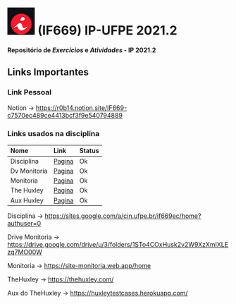 # ![LogoCin](./img/icon-cin-redonda.jpg) (IF669) IP-UFPE 2021.2

 **Repositório de *Exercícios* e *Atividades* - IP 2021.2**

 ## Links Importantes
 ### Link Pessoal
 Notion -> https://r0b14.notion.site/IF669-c7570ec489ce4413bcf3f9e540794889 
 ### Links usados na disciplina
|     Nome    | Link  | Status |
|:------------|:------|:-------|
| Disciplina   | [Pagina](https://sites.google.com/a/cin.ufpe.br/if669ec/home?authuser=0)| Ok  |
| Dv Monitoria | [Pagina](https://drive.google.com/drive/u/3/folders/1STo4COxHusk2v2W9XzXmIXLEzq7MO00W)| Ok  |
| Monitoria    | [Pagina](https://site-monitoria.web.app/home)| Ok  |
| The Huxley   | [Pagina](https://thehuxley.com/)| Ok  |
| Aux Huxley   | [Pagina](https://huxleytestcases.herokuapp.com/)| Ok  |


 Disciplina -> https://sites.google.com/a/cin.ufpe.br/if669ec/home?authuser=0
 
 Drive Monitoria -> https://drive.google.com/drive/u/3/folders/1STo4COxHusk2v2W9XzXmIXLEzq7MO00W 
 
 Monitoria -> https://site-monitoria.web.app/home

 TheHuxley -> https://thehuxley.com/

 Aux do TheHuxley -> https://huxleytestcases.herokuapp.com/